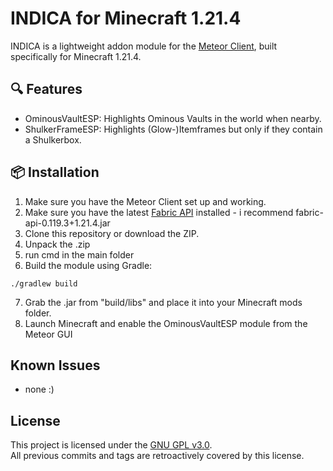 # INDICA for Minecraft 1.21.4

INDICA is a lightweight addon module for the [Meteor Client](https://meteorclient.com/), built specifically for Minecraft 1.21.4.

## 🔍 Features

- OminousVaultESP: Highlights Ominous Vaults in the world when nearby.
- ShulkerFrameESP: Highlights (Glow-)Itemframes but only if they contain a Shulkerbox.

## 📦 Installation

  1. Make sure you have the Meteor Client set up and working.
  2. Make sure you have the latest [Fabric API](https://www.curseforge.com/minecraft/mc-mods/fabric-api/files) installed - i recommend fabric-api-0.119.3+1.21.4.jar
  3. Clone this repository or download the ZIP.
  4. Unpack the .zip
  5. run cmd in the main folder
  6. Build the module using Gradle:

    ./gradlew build

  7. Grab the .jar from "build/libs" and place it into your Minecraft mods folder.
  8. Launch Minecraft and enable the OminousVaultESP module from the Meteor GUI

## Known Issues

- none :)

## License

This project is licensed under the [GNU GPL v3.0](LICENSE).  
All previous commits and tags are retroactively covered by this license.